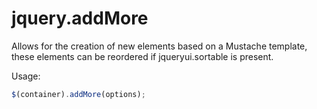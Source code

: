 # jquery.addMore

Allows for the creation of new elements based on a Mustache template, these elements can be reordered if jqueryui.sortable is present.

Usage:
````javascript
$(container).addMore(options);
````
